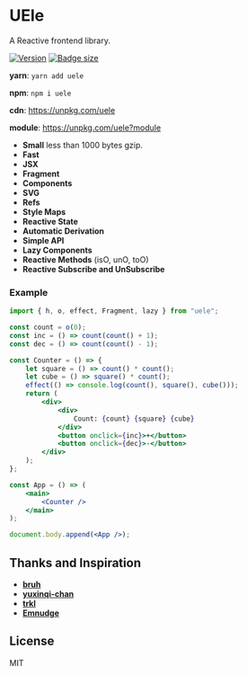 # UEle

A Reactive frontend library.

[![Version](https://img.shields.io/npm/v/uele.svg?color=success&style=flat-square)](https://www.npmjs.com/package/uele)
[![Badge size](https://img.badgesize.io/https://unpkg.com/uele?compression=gzip&label=gzip&style=flat-square)](https://unpkg.com/uele)

**yarn**: `yarn add uele`

**npm**: `npm i uele`

**cdn**: https://unpkg.com/uele

**module**: https://unpkg.com/uele?module

-   **Small** less than 1000 bytes gzip.
-   **Fast**
-   **JSX**
-   **Fragment**
-   **Components**
-   **SVG**
-   **Refs**
-   **Style Maps**
-   **Reactive State**
-   **Automatic Derivation**
-   **Simple API**
-   **Lazy Components**
-   **Reactive Methods** (isO, unO, toO)
-   **Reactive Subscribe and UnSubscribe**

### Example

```jsx
import { h, o, effect, Fragment, lazy } from "uele";

const count = o(0);
const inc = () => count(count() + 1);
const dec = () => count(count() - 1);

const Counter = () => {
	let square = () => count() * count();
	let cube = () => square() * count();
	effect(() => console.log(count(), square(), cube()));
	return (
		<div>
			<div>
				Count: {count} {square} {cube}
			</div>
			<button onclick={inc}>+</button>
			<button onclick={dec}>-</button>
		</div>
	);
};

const App = () => (
	<main>
		<Counter />
	</main>
);

document.body.append(<App />);
```

## Thanks and Inspiration

-   **[bruh](https://github.com/Technical-Source/bruh)**
-   **[yuxinqi-chan](https://github.com/yuxinqi-chan/reactive-jsx-dom)**
-   **[trkl](https://github.com/jbreckmckye/trkl)**
-   **[Emnudge](https://github.com/EmNudge)**

## License

MIT
